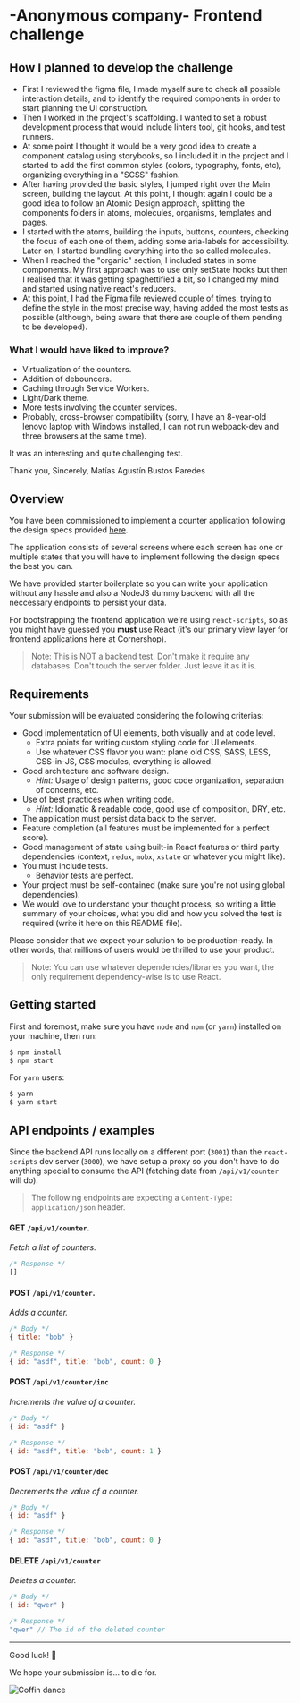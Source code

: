 # -Anonymous company- Frontend challenge

## How I planned to develop the challenge

- First I reviewed the figma file, I made myself sure to check all possible interaction details,
and to identify the required components in order to start planning the UI construction.
- Then I worked in the project's scaffolding. I wanted to set a robust development
process that would include linters tool, git hooks, and test runners.
- At some point I thought it would be a very good idea to create a component catalog
using storybooks, so I included it in the project and I started to add the first
common styles (colors, typography, fonts, etc), organizing everything in a "SCSS"
fashion.
- After having provided the basic styles, I jumped right over the Main screen,
building the layout. At this point, I thought again I could be a good idea to follow
an Atomic Design approach, splitting the components folders in atoms, molecules,
organisms, templates and pages.
- I started with the atoms, building the inputs, buttons, counters, checking the focus
of each one of them, adding some aria-labels for accessibility. Later on, I started bundling
everything into the so called molecules.
- When I reached the "organic" section, I included states in some components. My first
approach was to use only setState hooks but then I realised that it was getting
spaghettified a bit, so I changed my mind and started using native react's reducers.
- At this point, I had the Figma file reviewed couple of times, trying to define the
style in the most precise way, having added the most tests as possible (although,
 being aware that there are couple of them pending to be developed).
 
 ### What I would have liked to improve?
 - Virtualization of the counters.
 - Addition of debouncers.
 - Caching through Service Workers.
 - Light/Dark theme.
 - More tests involving the counter services.
 - Probably, cross-browser compatibility (sorry, I have an 8-year-old lenovo laptop
 with Windows installed, I can not run webpack-dev and three browsers at the same time).
 
 It was an interesting and quite challenging test.

 Thank you,
 Sincerely,
 Matías Agustín Bustos Paredes    

## Overview

You have been commissioned to implement a counter application following the design specs provided [here](https://www.figma.com/file/6CnuM0Gj9oiwi2AV9vXLRH/Counters-for-the-web?node-id=0%3A1).

The application consists of several screens where each screen has one or multiple states that you will have to implement following the design specs the best you can.

We have provided starter boilerplate so you can write your application without any hassle and also a NodeJS dummy backend with all the neccessary endpoints to persist your data.

For bootstrapping the frontend application we're using `react-scripts`, so as you might have guessed you **must** use React (it's our primary view layer for frontend applications here at Cornershop).

> Note: This is NOT a backend test. Don't make it require any databases. Don't touch the server folder. Just leave it as it is.

## Requirements

Your submission will be evaluated considering the following criterias:

- Good implementation of UI elements, both visually and at code level.
  - Extra points for writing custom styling code for UI elements.
  - Use whatever CSS flavor you want: plane old CSS, SASS, LESS, CSS-in-JS, CSS modules, everything is allowed.
- Good architecture and software design.
  - _Hint:_ Usage of design patterns, good code organization, separation of concerns, etc. 
- Use of best practices when writing code.
  - _Hint:_ Idiomatic & readable code, good use of composition, DRY, etc.
- The application must persist data back to the server.
- Feature completion (all features must be implemented for a perfect score).
- Good management of state using built-in React features or third party dependencies (context, `redux`, `mobx`, `xstate` or whatever you might like).
- You must include tests.
  - Behavior tests are perfect.
- Your project must be self-contained (make sure you're not using global dependencies).
- We would love to understand your thought process, so writing a little summary of your choices, what you did and how you solved the test is required (write it here on this README file).

Please consider that we expect your solution to be production-ready. In other words, that millions of users would be thrilled to use your product.

> Note: You can use whatever dependencies/libraries you want, the only requirement dependency-wise is to use React.

## Getting started

First and foremost, make sure you have `node` and `npm` (or `yarn`) installed on your machine, then run:

```bash
$ npm install
$ npm start
```

For `yarn` users:

```bash
$ yarn
$ yarn start
```

## API endpoints / examples

Since the backend API runs locally on a different port (`3001`) than the `react-scripts` dev server (`3000`), we have setup a proxy so you don't have to do anything special to consume the API (fetching data from `/api/v1/counter` will do).

> The following endpoints are expecting a `Content-Type: application/json` header.

#### **GET** `/api/v1/counter`.

_Fetch a list of counters._
```javascript
/* Response */
[]
```

#### **POST** `/api/v1/counter`.

_Adds a counter._

```javascript
/* Body */
{ title: "bob" }

/* Response */
{ id: "asdf", title: "bob", count: 0 }
```

#### **POST** `/api/v1/counter/inc`
_Increments the value of a counter._
```javascript
/* Body */
{ id: "asdf" }

/* Response */
{ id: "asdf", title: "bob", count: 1 }
```

#### **POST** `/api/v1/counter/dec`
_Decrements the value of a counter._

```javascript
/* Body */
{ id: "asdf" }

/* Response */
{ id: "asdf", title: "bob", count: 0 }
```

#### **DELETE** `/api/v1/counter`
_Deletes a counter._

```javascript
/* Body */
{ id: "qwer" }

/* Response */
"qwer" // The id of the deleted counter
```
---

Good luck! 🎉

We hope your submission is… to die for.

![Coffin dance](coffin.gif)
